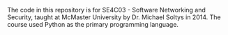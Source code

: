 The code in this repository is for SE4C03 - Software Networking and Security, taught at McMaster University by Dr. Michael Soltys in 2014. The course used Python as the primary programming language.
